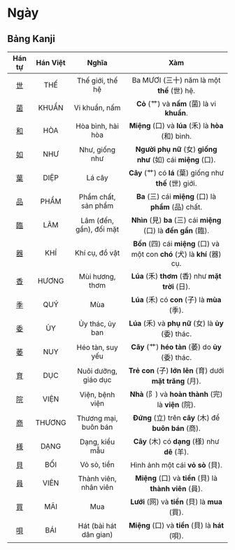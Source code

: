 <link href="styles.css" rel="stylesheet">

# Ngày

## Bảng Kanji

| Hán tự | Hán Việt | Nghĩa | Xàm |
| :---: | :---: | :---: | :---: |
| [<span class="stroke-order">世</span>](https://mazii.net/vi-VN/search/kanji/javi/%E4%B8%96) | THẾ | Thế giới, thế hệ | Ba MƯƠI (三十) năm là một **thế** (世) hệ. |
| [<span class="stroke-order">菌</span>](https://mazii.net/vi-VN/search/kanji/javi/%E8%8F%8C) | KHUẨN | Vi khuẩn, nấm | **Cỏ** (艹) và **nấm** (菌) là vi **khuẩn**. |
| [<span class="stroke-order">和</span>](https://mazii.net/vi-VN/search/kanji/javi/%E5%92%8C) | HÒA | Hòa bình, hài hòa | **Miệng** (口) và **lúa** (禾) là **hòa** (和) bình. |
| [<span class="stroke-order">如</span>](https://mazii.net/vi-VN/search/kanji/javi/%E5%A6%82) | NHƯ | Như, giống như | **Người phụ nữ** (女) **giống như** (如) cái **miệng** (口). |
| [<span class="stroke-order">葉</span>](https://mazii.net/vi-VN/search/kanji/javi/%E8%91%89) | DIỆP | Lá cây | **Cây** (艹) có **lá** (葉) giống như **thế** (世) giới. |
| [<span class="stroke-order">品</span>](https://mazii.net/vi-VN/search/kanji/javi/%E5%93%81) | PHẨM | Phẩm chất, sản phẩm | **Ba** (三) cái **miệng** (口) là **phẩm** (品) chất. |
| [<span class="stroke-order">臨</span>](https://mazii.net/vi-VN/search/kanji/javi/%E8%87%A8) | LÂM | Lâm (đến, gần), đối mặt | **Nhìn** (見) **ba** (三) cái **miệng** (口) là **đến gần** (臨). |
| [<span class="stroke-order">器</span>](https://mazii.net/vi-VN/search/kanji/javi/%E5%99%A8) | KHÍ | Khí cụ, đồ vật | **Bốn** (四) cái **miệng** (口) và một con **chó** (犬) là **khí** (器) cụ. |
| [<span class="stroke-order">香</span>](https://mazii.net/vi-VN/search/kanji/javi/%E9%A6%99) | HƯƠNG | Mùi hương, thơm | **Lúa** (禾) **thơm** (香) như **mặt trời** (日). |
| [<span class="stroke-order">季</span>](https://mazii.net/vi-VN/search/kanji/javi/%E5%AD%A3) | QUÝ | Mùa | **Lúa** (禾) có **con** (子) là **mùa** (季). |
| [<span class="stroke-order">委</span>](https://mazii.net/vi-VN/search/kanji/javi/%E5%A7%94) | ỦY | Ủy thác, ủy ban | **Lúa** (禾) và **phụ nữ** (女) là **ủy** (委) thác. |
| [<span class="stroke-order">萎</span>](https://mazii.net/vi-VN/search/kanji/javi/%E8%90%8E) | NUY | Héo tàn, suy yếu | **Cây** (艹) **héo tàn** (萎) do **ủy** (委) thác. |
| [<span class="stroke-order">育</span>](https://mazii.net/vi-VN/search/kanji/javi/%E8%82%B2) | DỤC | Nuôi dưỡng, giáo dục | **Trẻ con** (子) **lớn lên** (育) dưới **mặt trăng** (月). |
| [<span class="stroke-order">院</span>](https://mazii.net/vi-VN/search/kanji/javi/%E9%99%A2) | VIỆN | Viện, bệnh viện | **Nhà** (阝) và **hoàn thành** (完) là **viện** (院). |
| [<span class="stroke-order">商</span>](https://mazii.net/vi-VN/search/kanji/javi/%E5%95%86) | THƯƠNG | Thương mại, buôn bán | **Đứng** (立) trên **cây** (木) để **buôn bán** (商). |
| [<span class="stroke-order">様</span>](https://mazii.net/vi-VN/search/kanji/javi/%E6%A7%98) | DẠNG | Dạng, kiểu mẫu | **Cây** (木) có **dạng** (様) như **dê** (羊). |
| [<span class="stroke-order">貝</span>](https://mazii.net/vi-VN/search/kanji/javi/%E8%B2%9D) | BỐI | Vỏ sò, tiền | Hình ảnh một cái **vỏ sò** (貝). |
| [<span class="stroke-order">員</span>](https://mazii.net/vi-VN/search/kanji/javi/%E5%93%A1) | VIÊN | Thành viên, nhân viên | **Miệng** (口) và **tiền** (貝) là **thành viên** (員). |
| [<span class="stroke-order">買</span>](https://mazii.net/vi-VN/search/kanji/javi/%E8%B2%B7) | MÃI | Mua | **Lưới** (网) và **tiền** (貝) là **mua** (買). |
| [<span class="stroke-order">唄</span>](https://mazii.net/vi-VN/search/kanji/javi/%E5%94%84) | BÁI | Hát (bài hát dân gian) | **Miệng** (口) và **tiền** (貝) là **hát** (唄). |

